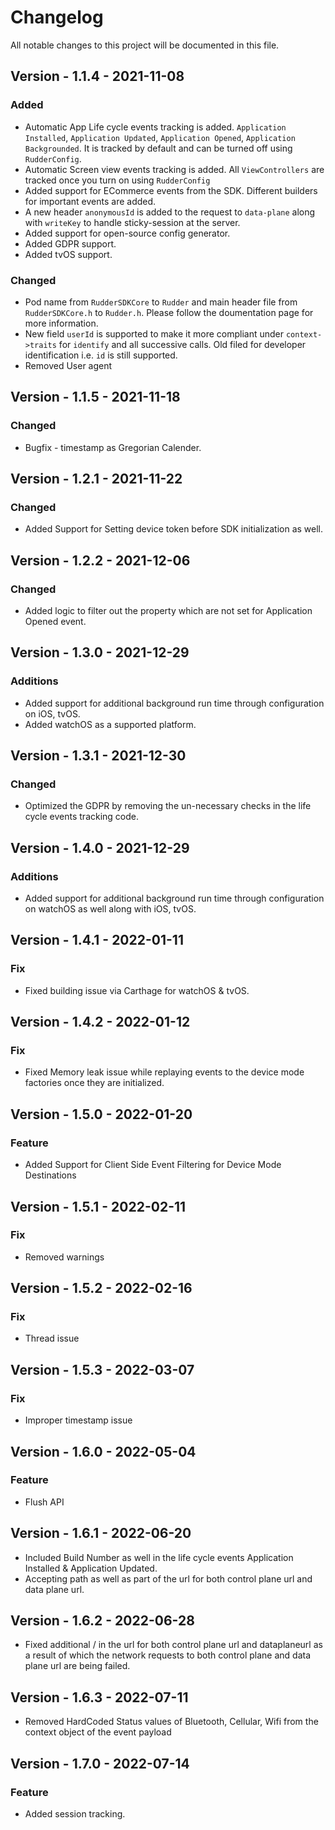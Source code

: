 # Changelog
All notable changes to this project will be documented in this file.

## Version - 1.1.4 - 2021-11-08
### Added
- Automatic App Life cycle events tracking is added. `Application Installed`, `Application Updated`, `Application Opened`, `Application Backgrounded`. It is tracked by default and can be turned off using `RudderConfig`.
- Automatic Screen view events tracking is added. All `ViewControllers` are tracked once you turn on using `RudderConfig`
- Added support for ECommerce events from the SDK. Different builders for important events are added.
- A new header `anonymousId` is added to the request to `data-plane` along with `writeKey` to handle sticky-session at the server.
- Added support for open-source config generator.
- Added GDPR support.
- Added tvOS support.
### Changed
- Pod name from `RudderSDKCore` to `Rudder` and main header file from `RudderSDKCore.h` to `Rudder.h`. Please follow the doumentation page for more information.
- New field `userId` is supported to make it more compliant under `context->traits` for `identify` and all successive calls. Old filed for developer identification i.e. `id` is still supported.
- Removed User agent

## Version - 1.1.5 - 2021-11-18
### Changed
- Bugfix - timestamp as Gregorian Calender.

## Version - 1.2.1 - 2021-11-22
### Changed
- Added Support for Setting device token before SDK initialization as well.

## Version - 1.2.2 - 2021-12-06
### Changed
- Added logic to filter out the property which are not set for Application Opened event. 

## Version - 1.3.0 - 2021-12-29
### Additions
- Added support for additional background run time through configuration on iOS, tvOS.
- Added watchOS as a supported platform.

## Version - 1.3.1 - 2021-12-30
### Changed
- Optimized the GDPR by removing the un-necessary checks in the life cycle events tracking code.

## Version - 1.4.0 - 2021-12-29
### Additions
- Added support for additional background run time through configuration on watchOS as well along with iOS, tvOS.

## Version - 1.4.1 - 2022-01-11
### Fix
- Fixed building issue via Carthage for watchOS & tvOS.

## Version - 1.4.2 - 2022-01-12
### Fix
- Fixed Memory leak issue while replaying events to the device mode factories once they are initialized.

## Version - 1.5.0 - 2022-01-20
### Feature

- Added Support for Client Side Event Filtering for Device Mode Destinations

## Version - 1.5.1 - 2022-02-11
### Fix
- Removed warnings

## Version - 1.5.2 - 2022-02-16
### Fix
- Thread issue

## Version - 1.5.3 - 2022-03-07
### Fix
- Improper timestamp issue

## Version - 1.6.0 - 2022-05-04
### Feature
- Flush API

## Version - 1.6.1 - 2022-06-20
- Included Build Number as well in the life cycle events Application Installed & Application Updated.
- Accepting path as well as part of the url for both control plane url and data plane url.

## Version - 1.6.2 - 2022-06-28
- Fixed additional / in the url for both control plane url and dataplaneurl as a result of which the network requests to both control plane and data plane url are being failed.

## Version - 1.6.3 - 2022-07-11
- Removed HardCoded Status values of Bluetooth, Cellular, Wifi from the context object of the event payload

## Version - 1.7.0 - 2022-07-14
### Feature
- Added session tracking.
